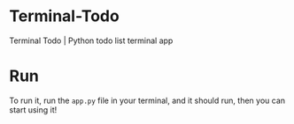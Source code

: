 # Terminal-Todo
Terminal Todo | Python todo list terminal app

# Run
To run it, run the `app.py` file in your terminal, and it should run, then you can start using it!

